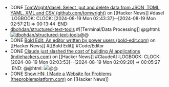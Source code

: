 - DONE [TomWright/dasel: Select, put and delete data from JSON, TOML, YAML, XML and CSV (github.com/tomwright)](https://news.ycombinator.com/item?id=41282495) on [[Hacker News]] #dasel
  :LOGBOOK:
  CLOCK: [2024-08-19 Mon 02:43:37]--[2024-08-19 Mon 02:57:21] =>  00:13:44
  :END:
- [dbohdan/structured-text-tools](https://github.com/dbohdan/structured-text-tools) #[[Terminal/Data Processing]]
  @@html: <a href="https://github.com/dbohdan/structured-text-tools/"><img src="https://github-readme-stats-astronomer.vercel.app/api/pin/?username=dbohdan&repo=structured-text-tools&theme=tokyonight" alt="dbohdan/structured-text-tools"/></a>@@
- DONE [Bold Edit: An editor written by power users (bold-edit.com)](https://news.ycombinator.com/item?id=41283367) on [[Hacker News]] #[[Bold Edit]] #Code/Editor
- DONE [Claude just slashed the cost of building AI applications (indiehackers.com)](https://news.ycombinator.com/item?id=41284639) on [[Hacker News]] #ClaudeAI
  :LOGBOOK:
  CLOCK: [2024-08-19 Mon 02:03:53]--[2024-08-19 Mon 02:09:20] =>  00:05:27
  :END:
  @@html: <img src="https://i.imgur.com/j0WcQBx.png" class="article-cover" />@@
- DONE [Show HN: I Made a Website for Problems (theproblemplatform.com)](https://news.ycombinator.com/item?id=41283497) on [[Hacker News]]